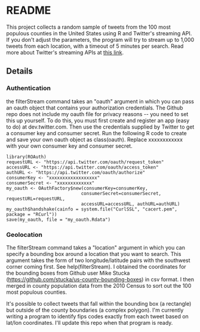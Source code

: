 # README
This project collects a random sample of tweets from the 100 most populous counties in the United States using R and Twitter's streaming API. If you don't adjust the parameters, the program will try to stream up to 1,000 tweets from each location, with a timeout of 5 minutes per search. Read more about Twitter's streaming APIs at [this link](https://dev.twitter.com/streaming/overview).


## Details

### Authentication
the filterStream command takes an "oauth" argument in which you can pass an oauth object that contains your authorization credentials. The Github repo does not include my oauth file for privacy reasons -- you need to set this up yourself. To do this, you must first create and register an app (easy to do) at dev.twitter.com. Then use the credentials supplied by Twitter to get a consumer key and consumer secret. Run the following R code to create and save your own oauth object as class(oauth). Replace xxxxxxxxxxxx with your own consumer key and consumer secret.

```
library(ROAuth)
requestURL <- "https://api.twitter.com/oauth/request_token"
accessURL <- "https://api.twitter.com/oauth/access_token"
authURL <- "https://api.twitter.com/oauth/authorize"
consumerKey <- "xxxxxxxxxxxxxxxxxx"
consumerSecret <- "xxxxxxxxxxxxx"
my_oauth <- OAuthFactory$new(consumerKey=consumerKey,
                            consumerSecret=consumerSecret, requestURL=requestURL,
                            accessURL=accessURL, authURL=authURL)
my_oauth$handshake(cainfo = system.file("CurlSSL", "cacert.pem", package = "RCurl"))
save(my_oauth, file = "my_oauth.Rdata")
```

### Geolocation
The filterStream command takes a "location" argument in which you can specify a bounding box around a location that you want to search. This argument takes the form of two longitude/latitude pairs with the southwest corner coming first. See help(filterStream). I obtained the coordinates for the bounding boxes from Github user Mike Stucka (https://github.com/stucka/us-county-bounding-boxes) in csv format. I then merged in county population data from the 2010 Census to sort out the 100 most populous counties.

It's possible to collect tweets that fall within the bounding box (a rectangle) but outside of the county boundaries (a complex polygon). I'm currently writing a program to identify fips codes exactly from each tweet based on lat/lon coordinates. I'll update this repo when that program is ready.
